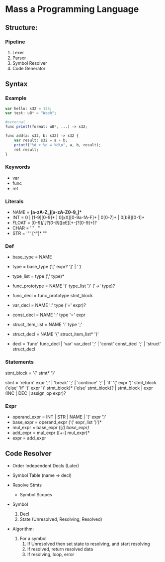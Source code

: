 # Mass a Programming Language

## Structure:

### Pipeline
1. Lexer
2. Parser
3. Symbol Resolver
4. Code Generator

## Syntax

### Example
```php
var hello: s32 = 123;
var test: u8* = "Wooh";

#external
func printf(format: u8*, ...) -> s32;

func add(a: s32, b: s32) -> s32 {
    var result: s32 = a + b;
    printf("%d + %d = %d\n", a, b, result);
    ret result;
}
```
### Keywords
* var 
* func
* ret

### Literals
* NAME = <b>[a-zA-Z_][a-zA-Z0-9_]*</b>
* INT = 0 | [1-9][0-9]* | 0[xX][0-9a-fA-F]+ | 0[0-7]+ | 0[bB][0-1]+
* FLOAT = [0-9]*[.]?[0-9]*([eE][+-]?[0-9]+)?
* CHAR = '\'' . '\''
* STR = '"' [^"]* '"'

### Def
* base_type = NAME
* type = base_type ('[' expr? ']' | '*')*

* type_list = type (',' type)*

* func_prototype = NAME '(' type_list ')' ('->' type)?

* func_decl = func_prototype stmt_block

* var_decl = NAME ':' type ('=' expr)?

* const_decl = NAME ':' type '=' expr

* struct_item_list = NAME ':' type ';'
* struct_decl = NAME '{' struct_item_list* '}'

* decl = 'func' func_decl
       | 'var' var_decl ';'
	   | 'const' const_decl ';'
	   | 'struct' struct_decl

### Statements

stmt_block = '{' stmt* '}'

stmt = 'return' expr ';'
	 | 'break' ';'
	 | 'continue' ';'
	 | 'if' '(' expr ')' stmt_block ('else' 'if' '(' expr ')' stmt_block)* ('else' stmt_block)?
	 | stmt_block
	 | expr  (INC | DEC | assign_op expr)?

### Expr
* operand_expr = INT
               | STR
               | NAME
               | '(' expr ')'
* base_expr = operand_expr ('(' expr_list ')')*
* mul_expr = base_expr ([*/] base_expr)*
* add_expr = mul_expr ([+-] mul_expr)*
* expr = add_expr

## Code Resolver
* Order Independent Decls (Later)
* Symbol Table (name => decl)
* Resolve Stmts
    * Symbol Scopes

* Symbol
    1. Decl
    2. State (Unresolved, Resolving, Resolved)

* Algorithm:
    1. For a symbol
        1. If Unresolved then set state to resolving, and start resolving
        2. If resolved, return resolved data
        3. If resolving, loop, error